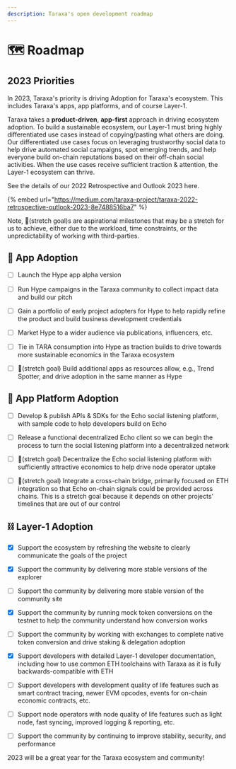 ```yaml
---
description: Taraxa's open development roadmap
---
```


# 🗺 Roadmap

## 2023 Priorities

In 2023, Taraxa's priority is driving Adoption for Taraxa's ecosystem. This includes Taraxa's apps, app platforms, and of course Layer-1.&#x20;

Taraxa takes a **product-driven**, **app-first** approach in driving ecosystem adoption. To build a sustainable ecosystem, our Layer-1 must bring highly differentiated use cases instead of copying/pasting what others are doing. Our differentiated use cases focus on leveraging trustworthy social data to help drive automated social campaigns, spot emerging trends, and help everyone build on-chain reputations based on their off-chain social activities. When the use cases receive sufficient traction & attention, the Layer-1 ecosystem can thrive.

See the details of our 2022 Retrospective and Outlook 2023 here.&#x20;

{% embed url="https://medium.com/taraxa-project/taraxa-2022-retrospective-outlook-2023-8e7488516ba7" %}

Note, 🎈(stretch goal)s are aspirational milestones that may be a stretch for us to achieve, either due to the workload, time constraints, or the unpredictability of working with third-parties.&#x20;



## 📣 App Adoption&#x20;

* [ ] Launch the Hype app alpha version
* [ ] Run Hype campaigns in the Taraxa community to collect impact data and build our pitch
* [ ] Gain a portfolio of early project adopters for Hype to help rapidly refine the product and build business development credentials
* [ ] Market Hype to a wider audience via publications, influencers, etc.
* [ ] Tie in TARA consumption into Hype as traction builds to drive towards more sustainable economics in the Taraxa ecosystem
* [ ] 🎈(stretch goal) Build additional apps as resources allow, e.g., Trend Spotter, and drive adoption in the same manner as Hype



## 🚉 App Platform Adoption

* [ ] Develop & publish APIs & SDKs for the Echo social listening platform, with sample code to help developers build on Echo
* [ ] Release a functional decentralized Echo client so we can begin the process to turn the social listening platform into a decentralized network
* [ ] 🎈(stretch goal) Decentralize the Echo social listening platform with sufficiently attractive economics to help drive node operator uptake
* [ ] 🎈(stretch goal) Integrate a cross-chain bridge, primarily focused on ETH integration so that Echo on-chain signals could be provided across chains. This is a stretch goal because it depends on other projects’ timelines that are out of our control



## ⛓ Layer-1 Adoption

* [x] Support the ecosystem by refreshing the website to clearly communicate the goals of the project
* [x] Support the community by delivering more stable versions of the explorer
* [ ] Support the community by delivering more stable version of the community site&#x20;
* [x] Support the community by running mock token conversions on the testnet to help the community understand how conversion works
* [ ] Support the community by working with exchanges to complete native token conversion and drive staking & delegation adoption
* [x] Support developers with detailed Layer-1 developer documentation, including how to use common ETH toolchains with Taraxa as it is fully backwards-compatible with ETH
* [ ] Support developers with development quality of life features such as smart contract tracing, newer EVM opcodes, events for on-chain economic contracts, etc.
* [ ] Support node operators with node quality of life features such as light node, fast syncing, improved logging & reporting, etc.
* [ ] Support the community by continuing to improve stability, security, and performance



2023 will be a great year for the Taraxa ecosystem and community!
